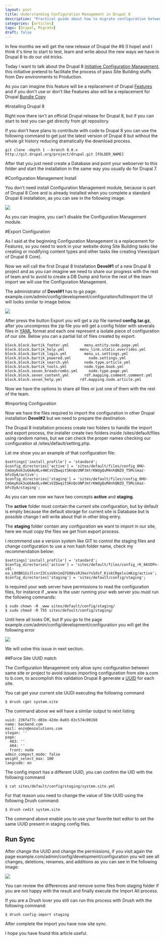 ```yaml
---
layout: post
title: Understanding Configuration Management in Drupal 8
description: "Practical guide about how to migrate configuration between two sites in Drupal 8"
categories: [articles]
tags: [Drupal, Migrate]
draft: false
---
```

In few months we will get the new release of Drupal the #8 (I hope) and I think it's time to start to test, learn and write about the new ways we have in Drupal 8 to do our old tricks.

Today I want to talk about the Drupal 8 <a target="_blank" href="http://drupal8cmi.org/">Initiative Configuration Management</a>, this initiative pretend to facilitate the process of pass Site Building stuffs from Dev environments to Production.

As you can imagine this feature will be a replacement of Drupal <a target="_blank" href="https://www.drupal.org/project/features">Features</a> and if you don't use or don't like Features also will be a replacement for Drupal <a target="_blank" href="https://www.drupal.org/project/bundle_copy">Bundle Copy</a>

#Installing Drupal 8

Right now there isn't an official Drupal release for Drupal 8, but if you can start to test you can get directly from git repository.

If you don't have plans to contribute with code to Drupal 8 you can use the following command to get just the latest version of Drupal 8 but without the whole git history reducing dramatically the download process.

```
git clone -depth 1 --branch 8.0.x http://git.drupal.org/project/drupal.git [FOLDER_NAME]
```
After that you just need create a Database and point your webserver to this folder and start the installation in the same way you usually do for Drupal 7.


#Configuration Management Install

You don't need install Configuration Management module, because is part of Drupal 8 Core and is already installed when you complete a standard Drupal 8 installation, as you can see in the following image.

<img src="{{site.url}}/assets/img/configuration_management_module_enable.png"/>

As you can imagine, you can't disable the Configuration Management module.

#Export Configuration

As I said at the beginning Configuration Management is a replacement for Features, so you need to work in your website doing Site Building tasks like creating or modifying content types and other tasks like creating Views(part of Drupal 8 Core).

Now we will call the first Drupal 8 Installation **Devel#1** of a new Drupal 8 project and as you can imagine we need to share our progress with the rest of team and to avoid to create a DB Dump and force the rest of the team import we will use the Configuration Management.

The administrator of **Devel#1** has to go page: example.com/admin/config/development/configuration/full/export the UI will looks similar to image below.


<img src="{{site.url}}/assets/img/configuration_management_full_export.png">

After press the button Export you will get a zip file named **config.tar.gz**, after you uncompress the zip file you will get a config folder with severals files in <a target="_blank" href="http://symfony.com/doc/current/components/yaml/yaml_format.html">YAML</a> format and each one represent a isolate piece of configuration of our site. Below you can a partial list of files created by export.

```
block.block.bartik_footer.yml       menu.entity.node.page.yml
block.block.bartik_help.yml       menu_link.static.overrides.yml
block.block.bartik_login.yml        menu_ui.settings.yml
block.block.bartik_powered.yml        node.settings.yml
block.block.bartik_search.yml       node.type.article.yml
block.block.bartik_tools.yml        node.type.book.yml
block.block.seven_breadcrumbs.yml     node.type.page.yml
block.block.seven_content.yml       rdf.mapping.comment.comment.yml
block.block.seven_help.yml        rdf.mapping.node.article.yml
```

Now we have the options to share all files or just one of them with the rest of the team.

#Importing Configuration

Now we have the files required to import the configuration in other Drupal installation **Devel#2** but we need to prepare the destination.

The Drupal 8 installation process create two folders to handle the import and export process, the installer create two folders inside <DOCROOT>/sites/default/files using random names, but we can check the proper names checking our configuration at <DOCROOT>/sites/default/setting.php.

Let me show you an example of that configuration file:

```
$settings['install_profile'] = 'standard';
$config_directories['active'] = 'sites/default/files/config_0HU-CmGmyKok3uG6Ao8Lv4WCsVZDwqitSKnQcUNPJmtrKWdgQuM4nhQNZO_T5Mcsmaz-bFcOyA/active';
$config_directories['staging'] = 'sites/default/files/config_0HU-CmGmyKok3uG6Ao8Lv4WCsVZDwqitSKnQcUNPJmtrKWdgQuM4nhQNZO_T5Mcsmaz-bFcOyA/staging';
```
As you can see now we have two concepts **active** and **staging**.

The **active** folder must contain the current site configuration, but by default is empty because the default storage for current site is Database but is possible change I will write about that in other blog entry.

The **staging** folder contain any configuration we want to import in our site, here we must copy the files we get from export process.

I recommend use a version system like GIT to control the staging files and change configuration to use a non hash folder name, check my recommendation below:

```
$settings['install_profile'] = 'standard';
$config_directories['active'] = 'sites/default/files/config_rK_6KVDPn-s9l-ea_L0XBN1GzJlcnrZ3CssUXn1eQ7G98viRJXesYsSdsf_KjxkCRgelximKzg/active';
$config_directories['staging'] = 'sites/default/config/staging';
```

Is required your web server have permissions to read the configuration files, for instance if _www is the user running your web server you must run the following commands:

```
$ sudo chown -R _www sites/default/config/staging/
$ sudo chmod -R 755 sites/default/config/staging/
```

Until here all looks OK, but If you go to the page example.com/admin/config/development/configuration you will get the following error

<img src="{{site.url}}/assets/img/configuration_management_sync_error.png"/>

We will solve this issue in next section.

##Force Site UUID match

The Configuration Management only allow sync configuration between same site or project to avoid issues importing configuration from site a.com to b.com, to accomplish this validation Drupal 8 generate a <a target="_blank" href="https://www.drupal.org/project/uuid">UUID</a> for each site.

You cat get your current site UUDI executing the following command

```
$ drush cget system.site
```
The command above we will have a similar output to next listing

```
uuid: 236fa77c-d83e-42de-8a03-03c574c00160
name: backend.com
mail: enzo@enzolutions.com
slogan: ''
page:
  403: ''
  404: ''
  front: node
admin_compact_mode: false
weight_select_max: 100
langcode: en
```

The config import has a different UUID, you can confirm the UID with the following command

```
$ cat sites/default/config/staging/system.site.yml
```

For that reason uou need to change the value of Site UUID using the following Drush command:

```
$ drush cedit system.site
```

The command above enable you to use your favorite text editor to set the same UUID present in staging config files.

## Run Sync

After change the UUID and change the permissions, if you visit again the page example.com/admin/config/development/configuration you will see all changes, deletions, renames, and additions as you can see in the following image:

<img src="{{site.url}}/assets/img/configuration_management_sync.png"/>

You can review the differences and remove some files from staging folder if you are not happy with the result and finally execute the Import All process.

If you are a Drush lover you still can run this process with Drush with the following command:

```
$ drush config-import staging
```

After complete the import you have now site sync.

I hope you have found this article useful.

